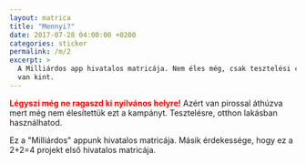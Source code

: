 ```yaml
---
layout: matrica
title: "Mennyi?"
date: 2017-07-28 04:00:00 +0200
categories: sticker
permalink: /m/2
excerpt: >
  A Milliárdos app hivatalos matricája. Nem éles még, csak tesztelési céllal
  van kint.
---
```

<span style="color:red">**Légyszi még ne ragaszd ki nyilvános helyre!**</span>
Azért van pirossal áthúzva mert még nem élesítettük ezt a kampányt. Tesztelésre,
otthon lakásban használhatod.

Ez a "Milliárdos" appunk hivatalos matricája. Másik érdekessége, hogy ez a 2+2=4
projekt első hivatalos matricája.
